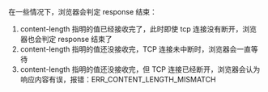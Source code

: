 在一些情况下，浏览器会判定 response 结束：

1. content-length 指明的值已经接收完了，此时即使 tcp 连接没有断开，浏览器也会判定 response 结束了
2. content-length 指明的值还没接收完，TCP 连接未中断时，浏览器会一直等待
3. content-length 指明的值还没接收完，但 TCP 连接已经断开，浏览器会认为响应内容有误，报错：ERR_CONTENT_LENGTH_MISMATCH
